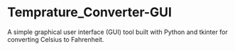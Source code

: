 # Temprature_Converter-GUI
A simple graphical user interface (GUI) tool built with Python and tkinter for converting Celsius to Fahrenheit.
